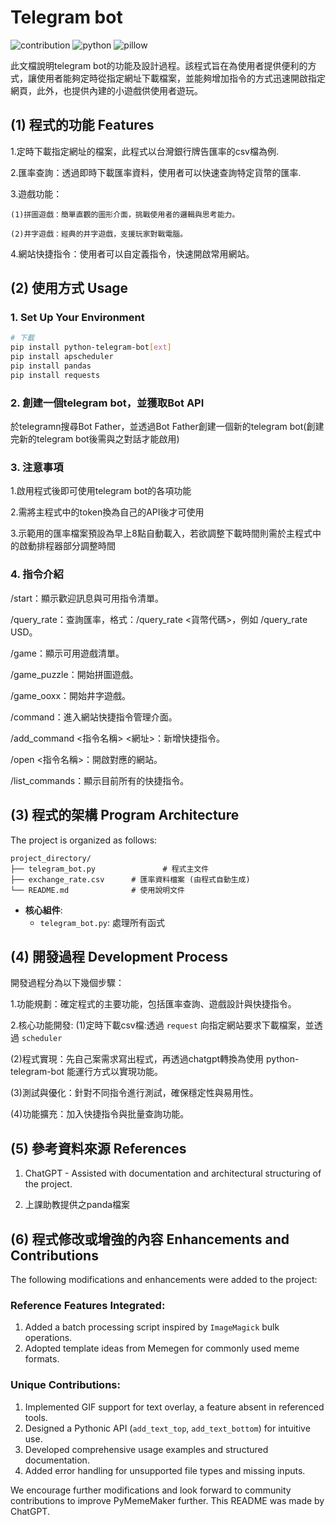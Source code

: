# Telegram bot 

![contribution](https://img.shields.io/badge/contributions-welcome-blue)
![python](https://img.shields.io/badge/Python-3.9_or_later-green)
![pillow](https://img.shields.io/badge/Pillow-9.0_or_later-green)

此文檔說明telegram bot的功能及設計過程。該程式旨在為使用者提供便利的方式，讓使用者能夠定時從指定網址下載檔案，並能夠增加指令的方式迅速開啟指定網頁，此外，也提供內建的小遊戲供使用者遊玩。

## (1) 程式的功能 Features

1.定時下載指定網址的檔案，此程式以台灣銀行牌告匯率的csv檔為例.

2.匯率查詢：透過即時下載匯率資料，使用者可以快速查詢特定貨幣的匯率.

3.遊戲功能：

    (1)拼圖遊戲：簡單直觀的圖形介面，挑戰使用者的邏輯與思考能力。
    
    (2)井字遊戲：經典的井字遊戲，支援玩家對戰電腦。
    
4.網站快捷指令：使用者可以自定義指令，快速開啟常用網站。


## (2) 使用方式 Usage

### 1. Set Up Your Environment

```bash
# 下載
pip install python-telegram-bot[ext]
pip install apscheduler
pip install pandas
pip install requests

```
### 2. 創建一個telegram bot，並獲取Bot API
於telegramn搜尋Bot Father，並透過Bot Father創建一個新的telegram bot(創建完新的telegram bot後需與之對話才能啟用)

### 3. 注意事項

1.啟用程式後即可使用telegram bot的各項功能

2.需將主程式中的token換為自己的API後才可使用

3.示範用的匯率檔案預設為早上8點自動載入，若欲調整下載時間則需於主程式中的啟動排程器部分調整時間

### 4. 指令介紹

/start：顯示歡迎訊息與可用指令清單。

/query_rate：查詢匯率，格式：/query_rate <貨幣代碼>，例如 /query_rate USD。

/game：顯示可用遊戲清單。

/game_puzzle：開始拼圖遊戲。

/game_ooxx：開始井字遊戲。

/command：進入網站快捷指令管理介面。

/add_command <指令名稱> <網址>：新增快捷指令。

/open <指令名稱>：開啟對應的網站。

/list_commands：顯示目前所有的快捷指令。


## (3) 程式的架構 Program Architecture

The project is organized as follows:

```
project_directory/
├── telegram_bot.py               # 程式主文件
├── exchange_rate.csv      # 匯率資料檔案 (由程式自動生成)
└── README.md              # 使用說明文件
```

- **核心組件**:
  - `telegram_bot.py`: 處理所有函式
    
## (4) 開發過程 Development Process

開發過程分為以下幾個步驟：

1.功能規劃：確定程式的主要功能，包括匯率查詢、遊戲設計與快捷指令。

2.核心功能開發:
    (1)定時下載csv檔:透過 `request` 向指定網站要求下載檔案，並透過 `scheduler` 
    
(2)程式實現：先自己案需求寫出程式，再透過chatgpt轉換為使用 python-telegram-bot 能運行方式以實現功能。

(3)測試與優化：針對不同指令進行測試，確保穩定性與易用性。

(4)功能擴充：加入快捷指令與批量查詢功能。

## (5) 參考資料來源 References

1. ChatGPT - Assisted with documentation and architectural structuring of the project.

2. 上課助教提供之panda檔案

## (6) 程式修改或增強的內容 Enhancements and Contributions

The following modifications and enhancements were added to the project:

### Reference Features Integrated:
1. Added a batch processing script inspired by `ImageMagick` bulk operations.
2. Adopted template ideas from Memegen for commonly used meme formats.

### Unique Contributions:
1. Implemented GIF support for text overlay, a feature absent in referenced tools.
2. Designed a Pythonic API (`add_text_top`, `add_text_bottom`) for intuitive use.
3. Developed comprehensive usage examples and structured documentation.
4. Added error handling for unsupported file types and missing inputs.

We encourage further modifications and look forward to community contributions to improve PyMemeMaker further.
This README was made by ChatGPT.
